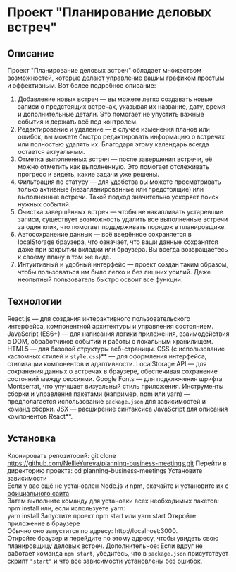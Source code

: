 # Проект "Планирование деловых встреч"

## Описание
Проект "Планирование деловых встреч" обладает множеством возможностей, которые делают управление вашим графиком простым и эффективным. Вот более подробное описание:
1. Добавление новых встреч — вы можете легко создавать новые записи о предстоящих встречах, указывая их название, дату, время и дополнительные детали. Это помогает не упустить важные события и держать всё под контролем.
2. Редактирование и удаление — в случае изменения планов или ошибок, вы можете быстро редактировать информацию о встречах или полностью удалять их. Благодаря этому календарь всегда остается актуальным.
3. Отметка выполненных встреч — после завершения встречи, её можно отметить как выполненную. Это помогает отслеживать прогресс и видеть, какие задачи уже решены.
4. Фильтрация по статусу — для удобства вы можете просматривать только активные (незапланированные или предстоящие) или выполненные встречи. Такой подход значительно ускоряет поиск нужных событий.
5. Очистка завершённых встреч — чтобы не накапливать устаревшие записи, существует возможность удалить все выполненные встречи за один клик, что помогает поддерживать порядок в планировщике.
6. Автосохранение данных — всё введённое сохраняется в localStorage браузера, что означает, что ваши данные сохранятся даже при закрытии вкладки или браузера. Вы всегда возвращаетесь к своему плану в том же виде.
7. Интуитивный и удобный интерфейс — проект создан таким образом, чтобы пользоваться им было легко и без лишних усилий. Даже неопытный пользователь быстро освоит все функции.

## Технологии
React.js — для создания интерактивного пользовательского интерфейса, компонентной архитектуры и управления состоянием.
JavaScript (ES6+) — для написания логики приложения, взаимодействия с DOM, обработчиков событий и работы с локальным хранилищем.
HTML5 — для базовой структуры веб-страницы.
CSS (с использование кастомных стилей и `style.css`)** — для оформления интерфейса, стилизации компонентов и адаптивности.
LocalStorage API — для сохранения данных о встречах в браузере, обеспечивая сохранение состояний между сессиями.
Google Fonts — для подключения шрифта Montserrat, что улучшает визуальный стиль приложения.
Инструменты сборки и управления пакетами (например, npm или yarn) — предполагается использование `package.json` для зависимостей и команд сборки.
JSX — расширение синтаксиса JavaScript для описания компонентов React**.

## Установка
Клонировать репозиторий:
git clone https://github.com/NellieYureva/planning-business-meetings.git
Перейти в директорию проекта:
cd planning-business-meetings
Установите зависимости  
Если у вас ещё не установлен Node.js и npm, скачайте и установите их с [официального сайта](https://nodejs.org/).  
Затем выполните команду для установки всех необходимых пакетов:  
npm install
или, если используете yarn:  
yarn install
Запустите проект 
npm start или
yarn start
Откройте приложение в браузере  
Обычно оно запустится по адресу: http://localhost:3000.  
Откройте браузер и перейдите по этому адресу, чтобы увидеть свою планировщицу деловых встреч.
Дополнительное: 
Если вдруг не работает команда `npm start`, убедитесь, что в `package.json` присутствует скрипт `"start"` и что все зависимости установлены без ошибок.


